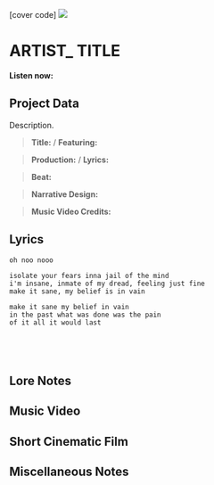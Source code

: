 [cover code] ![](57175019_319474918741616_8502199518755923887_n.jpg)

# ARTIST_ TITLE

**Listen now:** 

## Project Data

Description.

> **Title:**  / **Featuring:** 

> **Production:**  / **Lyrics:** 

> **Beat:**

> **Narrative Design:**

> **Music Video Credits:**


## Lyrics

```
oh noo nooo

isolate your fears inna jail of the mind 
i'm insane, inmate of my dread, feeling just fine
make it sane, my belief is in vain

make it sane my belief in vain
in the past what was done was the pain
of it all it would last





```

## Lore Notes

## Music Video

## Short Cinematic Film

## Miscellaneous Notes
